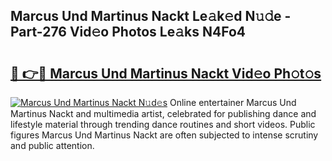 ## Marcus Und Martinus Nackt Le𝚊k𝚎d N𝚞𝚍e - Part-276 Vid𝚎o Photos Le𝚊ks N4Fo4

# <h2><a href="http://fb0ujr.evod.top/?m=Marcus+Und+Martinus+Nackt">🔗 👉🔴 Marcus Und Martinus Nackt Vid𝚎o Ph𝚘t𝚘s</a></h2>

[![Marcus Und Martinus Nackt N𝚞d𝚎s](https://i.imgur.com/8V9OHl7.gif)](http://fb0ujr.evod.top/?m=Marcus+Und+Martinus+Nackt)
Online entertainer Marcus Und Martinus Nackt and multimedia artist, celebrated for publishing dance and lifestyle material through trending dance routines and short videos. Public figures Marcus Und Martinus Nackt are often subjected to intense scrutiny and public attention. 
